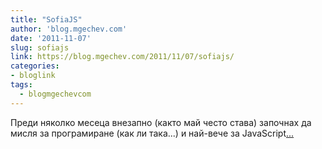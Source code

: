 ```yaml
---
title: "SofiaJS"
author: 'blog.mgechev.com'
date: '2011-11-07'
slug: sofiajs
link: https://blog.mgechev.com/2011/11/07/sofiajs/
categories:
- bloglink
tags:
  - blogmgechevcom
---
```


Преди няколко месеца внезапно (както май често става) започнах да мисля за програмиране (как ли така...) и най-вече за JavaScript[... <i class="fas fa-external-link-alt"></i>](https://blog.mgechev.com/2011/11/07/sofiajs/)

